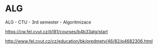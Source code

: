 # ALG

ALG - CTU - 3rd semester - Algoritmizace

https://cw.fel.cvut.cz/b181/courses/b4b33alg/start

http://www.fel.cvut.cz/cz/education/bk/predmety/46/82/p4682306.html

